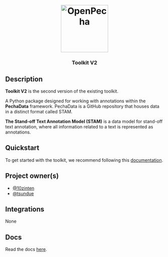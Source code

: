 
<h1 align="center">
  <br>
  <a href="https://openpecha.org"><img src="https://avatars.githubusercontent.com/u/82142807?s=400&u=19e108a15566f3a1449bafb03b8dd706a72aebcd&v=4" alt="OpenPecha" width="150"></a>
  <br>
</h1>

<!-- Replace with 1-sentence description about what this tool is or does.-->

<h3 align="center">Toolkit V2</h3>

## Description

**Toolkit V2** is the second version of the existing toolkit.

A Python package designed for working with annotations within the **PechaData** framework. PechaData is a GitHub repository that houses data in a distinct format called STAM.

**The Stand-off Text Annotation Model (STAM)** is a data model for stand-off text annotation, where all information related to a text is represented as annotations.

## Quickstart
To get started with the toolkit, we recommend following this [documentation](docs/getting-started.md).

## Project owner(s)

<!-- Link to the repo owners' github profiles -->

- [@10zinten](https://github.com/10zinten)
- [@tsundue](https://github.com/tenzin3)

## Integrations

<!-- Add any intregrations here or delete `- []()` and write None-->

None
## Docs

<!-- Update the link to the docs -->

Read the docs [here](https://wiki.openpecha.org/#/dev/coding-guidelines).
